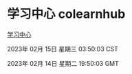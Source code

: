 # 学习中心 colearnhub
[学习中心](http://:56308/colearnhub/)

2023年 02月 15日 星期三 03:50:03 CST

2023年 02月 14日 星期二 19:50:03 GMT
